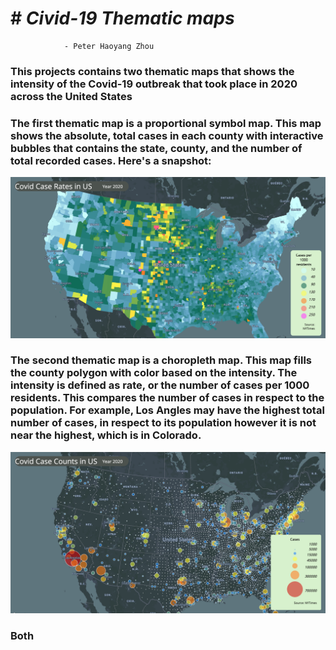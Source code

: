# # *Civid-19 Thematic maps*
                - Peter Haoyang Zhou


### This projects contains two thematic maps that shows the intensity of the Covid-19 outbreak that took place in 2020 across the United States
### The first thematic map is a proportional symbol map. This map shows the absolute, total cases in each county with interactive bubbles that contains the state, county, and the number of total recorded cases. Here's a snapshot:
![](./img/map1.png)
### The second thematic map is a choropleth map. This map fills the county polygon with color based on the intensity. The intensity is defined as rate, or the number of cases per 1000 residents. This compares the number of cases in respect to the population. For example, Los Angles may have the highest total number of cases, in respect to its population however it is not near the highest, which is in Colorado.
![](./img/map2.png)

### Both
